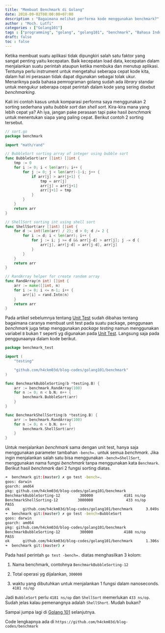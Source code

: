 ```yaml
---
title: "Membuat Benchmark di Golang"
date: 2018-09-02T08:00:00+07:00
description : "Bagaimana melihat performa kode menggunakan benchmark?"
author : "Moch. Lutfi"
categories : ["Golang101"]
tags : ["programming", "golang", "golang101", "benchmark", "Bahasa Indonesia"]
draft: false
toc : false
---
```


Ketika membuat suatu aplikasi tidak dipungkiri salah satu faktor yang sangat penting yaitu kecepatan. Baik kecepatan load data, kecepatan dalam menjalankan suatu perintah ataupun ketika membuka dan menutup aplikasi. Tentunya perlu instrument untuk mengetahui seberapa cepat kode kita, dalam hal ini perasaan tidak dapat digunakan sebagai tolak ukur. Menariknya pada bahasa pemrograman golang sudah ada *library* standar untuk mengukur seberapa cepat perintah dalam kode yang sering disebut *benchmarking*.

Kali ini contoh kasus untuk komparasi performa saya menggunakan 2 sorting sederhana yaitu *bubble sort* dan *shell sort*. Kira-kira mana yang lebih cepat ya? Ah iya, jangan pake perasaan tapi pake hasil *benchmark* untuk menentukan siapa yang paling cepat. Berikut contoh 2 sorting tersebut.

```go
// sort.go
package benchmark

import "math/rand"

// BubbleSort sorting array of integer using bubble sort
func BubbleSort(arr []int) []int {
	tmp := 0
	for i := 0; i < len(arr); i++ {
		for j := 0; j < len(arr)-1-i; j++ {
			if arr[j] > arr[j+1] {
				tmp = arr[j]
				arr[j] = arr[j+1]
				arr[j+1] = tmp
			}
		}
	}
	return arr
}

// ShellSort sorting int using shell sort
func ShellSort(arr []int) []int {
	for d := int(len(arr) / 2); d > 0; d /= 2 {
		for i := d; i < len(arr); i++ {
			for j := i; j >= d && arr[j-d] > arr[j]; j -= d {
				arr[j], arr[j-d] = arr[j-d], arr[j]
			}
		}
	}
	return arr
}

// RandArray helper for create random array
func RandArray(n int) []int {
	arr := make([]int, n)
	for i := 0; i <= n-1; i++ {
		arr[i] = rand.Intn(n)
	}
	return arr
}
```

Pada artikel sebelumnya tentang [Unit Test] sudah dibahas tentang bagaimana caranya membuat unit test pada suatu package, penggunaan *benchmark* juga tetap menggunakan *package* *testing* namun menggunakan variabel `B` bukan `T` seperti yg digunakan pada [Unit Test]. Langsung saja pada penggunaanya dalam kode berikut.

```go
package benchmark_test

import (
	"testing"

	"github.com/h4ckm03d/blog-codes/golang101/benchmark"
)

func BenchmarkBubbleSorting(b *testing.B) {
	arr := benchmark.RandArray(100)
	for n := 0; n < b.N; n++ {
		benchmark.BubbleSort(arr)
	}
}

func BenchmarkShellSorting(b *testing.B) {
	arr := benchmark.RandArray(100)
	for n := 0; n < b.N; n++ {
		benchmark.ShellSort(arr)
	}
}
```

Untuk menjalankan *benchmark* sama dengan unit test, hanya saja menggunakan parameter tambahan `-bench=.` untuk semua *benchmark*. Jika ingin menjalankan salah satu bisa menggunakan `-bench=ShellSort`, menggunakan nama fungsi *benchmark* tanpa menggunakan kata `Benchmark`. Berikut hasil *benchmark* dari 2 fungsi sorting diatas.

```bash
➜  benchmark git:(master) ✗ go test -bench=.
goos: darwin
goarch: amd64
pkg: github.com/h4ckm03d/blog-codes/golang101/benchmark
BenchmarkBubbleSorting-12         300000              4181 ns/op
BenchmarkShellSorting-12         3000000               433 ns/op
PASS
ok      github.com/h4ckm03d/blog-codes/golang101/benchmark      3.049s
➜  benchmark git:(master) ✗ go test -bench=BubbleSort
goos: darwin
goarch: amd64
pkg: github.com/h4ckm03d/blog-codes/golang101/benchmark
BenchmarkBubbleSorting-12         300000              4188 ns/op
PASS
ok      github.com/h4ckm03d/blog-codes/golang101/benchmark      1.306s
➜  benchmark git:(master) ✗
```
Pada hasil perintah `go test -bench=.` diatas menghasilkan 3 kolom:

1. Nama benchmark, contohnya `BenchmarkBubbleSorting-12`

2. Total operasi yg dijalankan, `300000`

3. waktu yang dibutuhkan untuk menjalankan 1 fungsi dalam nanoseconds. `4181 ns/op`

Jadi `BubbleSort` perlu `4181 ns/op` dan `ShellSort` memerlukan `433 ns/op`. Sudah jelas kalau pemenangnya adalah `ShellShort`. Mudah bukan? 

Sampai jumpa lagi di [Golang 101] selanjutnya.

Code lengkapnya ada di `https://github.com/h4ckm03d/blog-codes/benchmark`

[Golang 101]: /categories/golang101/
[Unit Test]: /posts/golang-unit-test/